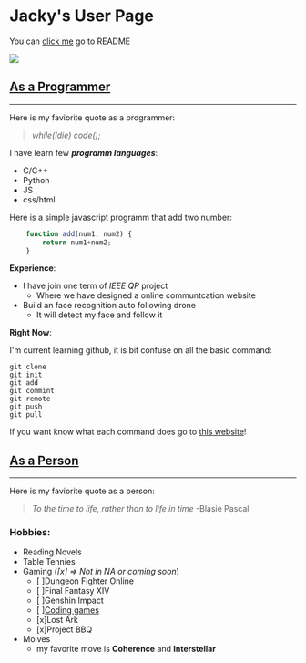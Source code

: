 <!-- Heading -->
# Jacky's User Page

You can [click me](./README.md) go to README


![](https://hips.hearstapps.com/hmg-prod.s3.amazonaws.com/images/blood-moon-2014-royalty-free-image-982147860-1545988839.jpg?resize=300:* )


<!-- Programmer -->

## **[As a Programmer](#as-a-programmer)**
___

Here is my faviorite quote as a programmer:

>*while(!die) code();*

I have learn few ***programm languages***:

- C/C++
- Python
- JS
- css/html

Here is a simple javascript programm that add two number:

```javascript
    function add(num1, num2) {
        return num1+num2;
    }
```

**Experience**:

- I have join one term of *IEEE QP* project
    - Where we have designed a online communtcation website
- Build an face recognition auto following drone
    - It will detect my face and follow it 

**Right Now**:

I'm current learning github, it is bit confuse on all the basic command:
```
git clone
git init
git add
git commint
git remote
git push
git pull
```
If you want know what each command does go to [this website](http://guides.beanstalkapp.com/version-control/common-git-commands.html)!


<!-- Person -->
## **[As a Person](#as-a-person)**
___

Here is my faviorite quote as a person:

> *To the time to life, rather than to life in time* -Blasie Pascal 

### **Hobbies**:
- Reading Novels
- Table Tennies
- Gaming (*[x] => Not in NA or coming soon*)
  - [ ]Dungeon Fighter Online
  - [ ]Final Fantasy XIV
  - [ ]Genshin Impact
  - [ ][Coding games](https://www.codingame.com/start)
  - [x]Lost Ark
  - [x]Project BBQ
- Moives
  - my favorite move is **Coherence** and **Interstellar**




